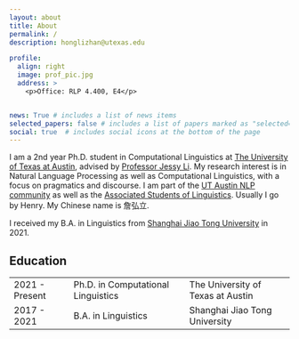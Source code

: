 ```yaml
---
layout: about
title: About
permalink: /
description: honglizhan@utexas.edu

profile:
  align: right
  image: prof_pic.jpg
  address: >
    <p>Office: RLP 4.400, E4</p>


news: True # includes a list of news items
selected_papers: false # includes a list of papers marked as "selected={true}"
social: true  # includes social icons at the bottom of the page
---
```


I am a 2nd year Ph.D. student in Computational Linguistics at <a href="https://www.utexas.edu/">The University of Texas at Austin</a>, advised by <a href="https://jessyli.com/">Professor Jessy Li</a>. My research interest is in Natural Language Processing as well as Computational Linguistics, with a focus on pragmatics and discourse. I am part of the <a href="https://www.nlp.utexas.edu/">UT Austin NLP community</a> as well as the <a href="https://asol.ling.utexas.edu/">Associated Students of Linguistics</a>. Usually I go by Henry. My Chinese name is 詹弘立.

I received my B.A. in Linguistics from <a href="https://en.sjtu.edu.cn/">Shanghai Jiao Tong University</a> in 2021.

<div class="education">
  <h2>Education</h2>
    <div class="table-responsive">
      <table class="table table-sm table-borderless">
        <tr>
          <td scope="row">2021 - Present</td>
          <td>Ph.D. in Computational Linguistics</td>
          <td>The University of Texas at Austin</td>
        </tr>
        <tr>
          <td scope="row">2017 - 2021</td>
          <td>B.A. in Linguistics</td>
          <td>Shanghai Jiao Tong University</td>
        </tr>
      </table>
    </div>
</div>
